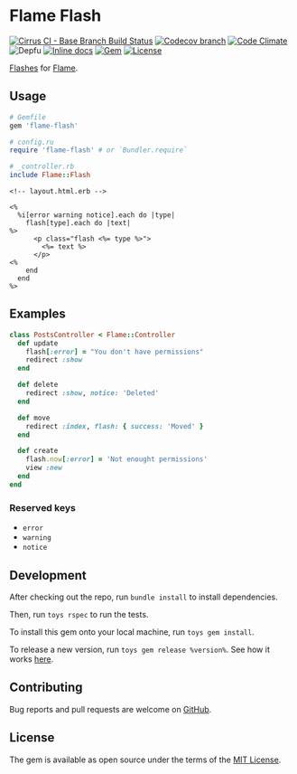 # Flame Flash

[![Cirrus CI - Base Branch Build Status](https://img.shields.io/cirrus/github/AlexWayfer/flame-flash?style=flat-square)](https://cirrus-ci.com/github/AlexWayfer/flame-flash)
[![Codecov branch](https://img.shields.io/codecov/c/github/AlexWayfer/flame-flash/main.svg?style=flat-square)](https://codecov.io/gh/AlexWayfer/flame-flash)
[![Code Climate](https://img.shields.io/codeclimate/maintainability/AlexWayfer/flame-flash.svg?style=flat-square)](https://codeclimate.com/github/AlexWayfer/flame-flash)
![Depfu](https://img.shields.io/depfu/AlexWayfer/flame-flash?style=flat-square)
[![Inline docs](https://inch-ci.org/github/AlexWayfer/flame-flash.svg?branch=main)](https://inch-ci.org/github/AlexWayfer/flame-flash)
[![Gem](https://img.shields.io/gem/v/flame-flash.svg?style=flat-square)](https://rubygems.org/gems/flame-flash)
[![License](https://img.shields.io/github/license/AlexWayfer/flame-flash.svg?style=flat-square)](LICENSE.txt)

[Flashes](http://guides.rubyonrails.org/action_controller_overview.html#the-flash)
for [Flame](https://github.com/AlexWayfer/flame).

## Usage

```ruby
# Gemfile
gem 'flame-flash'

# config.ru
require 'flame-flash' # or `Bundler.require`

# _controller.rb
include Flame::Flash
```

```erb
<!-- layout.html.erb -->

<%
  %i[error warning notice].each do |type|
    flash[type].each do |text|
%>
      <p class="flash <%= type %>">
        <%= text %>
      </p>
<%
    end
  end
%>
```

## Examples

```ruby
class PostsController < Flame::Controller
  def update
    flash[:error] = "You don't have permissions"
    redirect :show
  end

  def delete
    redirect :show, notice: 'Deleted'
  end

  def move
    redirect :index, flash: { success: 'Moved' }
  end

  def create
    flash.now[:error] = 'Not enought permissions'
    view :new
  end
end
```

### Reserved keys

*   `error`
*   `warning`
*   `notice`

## Development

After checking out the repo, run `bundle install` to install dependencies.

Then, run `toys rspec` to run the tests.

To install this gem onto your local machine, run `toys gem install`.

To release a new version, run `toys gem release %version%`.
See how it works [here](https://github.com/AlexWayfer/gem_toys#release).

## Contributing

Bug reports and pull requests are welcome on [GitHub](https://github.com/AlexWayfer/flame-flash).

## License

The gem is available as open source under the terms of the
[MIT License](https://opensource.org/licenses/MIT).

